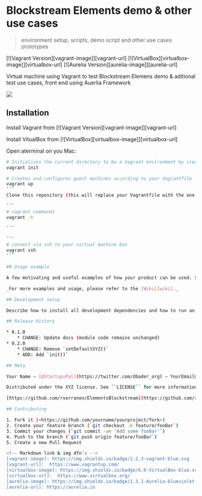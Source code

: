 # Blockstream Elements demo & other use cases 
> environment setup, scripts, demo script and other use cases prototypes 

[![Vagrant Version][vagrant-image]][vagrant-url]
[![VirtualBox][virtualbox-image]][virtualbox-url]
[![Aurelia Version][aurelia-image]][aurelia-url]

Virtual machine using Vagrant to test Blockstream Elemens demo & aditional test use cases, front end using Auerlia Framework

![](header.png)

## Installation

Install Vagrant from  [![Vagrant Version][vagrant-image]][vagrant-url]

Install VitualBox from [![VirtualBox][virtualbox-image]][virtualbox-url]


Open aterminal on you Mac:
````sh
# Initializes the current directory to be a Vagrant environment by creating an initial Vagrantfile if one doesn't already exist 
vagrant init

# Creates and configures guest machines according to your Vagrantfile
vagrant up
```
Clone this repository (this will replace your Vagrantfile with the one you will need)

```
# vagrant commands
vagrant -h

```

```
# connect via ssh to your virtual machine box
vagrant ssh
```

## Usage example

A few motivating and useful examples of how your product can be used. Spice this up with code blocks and potentially more screenshots.

_For more examples and usage, please refer to the [Wiki][wiki]._

## Development setup

Describe how to install all development dependencies and how to run an automated test-suite of some kind. Potentially do this for multiple platforms.

## Release History

* 0.1.0
    * CHANGE: Update docs (module code remains unchanged)
* 0.2.0
    * CHANGE: Remove `setDefaultXYZ()`
    * ADD: Add `init()`

## Meta

Your Name – [@StartupsPal](https://twitter.com/dbader_org) – YourEmail@example.com

Distributed under the XYZ license. See ``LICENSE`` for more information.

[https://github.com/rserranon/ElementsBlockstream](https://github.com/rserranon)

## Contributing

1. Fork it (<https://github.com/yourname/yourproject/fork>)
2. Create your feature branch (`git checkout -b feature/fooBar`)
3. Commit your changes (`git commit -am 'Add some fooBar'`)
4. Push to the branch (`git push origin feature/fooBar`)
5. Create a new Pull Request

<!-- Markdown link & img dfn's -->
[vagrant-image]: https://img.shields.io/badge/2.2.3-vagrant-blue.svg 
[vagrant-url]:  https://www.vagrantup.com/
[virtualbox-image]: https://img.shields.io/badge/6.0-VirtualBox-blue.svg 
[virtualbox-url]:  https://www.virtualbox.org/
[aurelia-image]: https://img.shields.io/badge/1.3.1-Aurelia-blueviolet.svg
[aurelia-url]: https://aurelia.io 
